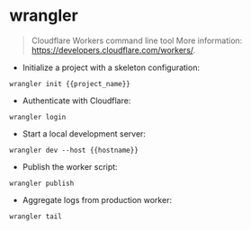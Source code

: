 # wrangler

> Cloudflare Workers command line tool
> More information: <https://developers.cloudflare.com/workers/>.

- Initialize a project with a skeleton configuration:

`wrangler init {{project_name}}`

- Authenticate with Cloudflare:

`wrangler login`

- Start a local development server:

`wrangler dev --host {{hostname}}`

- Publish the worker script:

`wrangler publish`

- Aggregate logs from production worker:

`wrangler tail`
